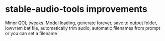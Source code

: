 # stable-audio-tools improvements

Minor QOL tweaks. Model loading, generate forever, save to output folder, lowvram bat file, automatically trim audio, automatic filenames from prompt or you can set a filename
